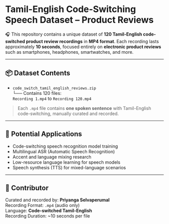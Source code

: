 
# Tamil-English Code-Switching Speech Dataset – Product Reviews 

🎧 This repository contains a unique dataset of **120 Tamil-English code-switched product review recordings** in **MP4 format**. Each recording lasts approximately **10 seconds**, focused entirely on **electronic product reviews** such as smartphones, headphones, smartwatches, and more.

---

## 📦 Dataset Contents

- `code_switch_tamil_english_reviews.zip`  
  └── Contains 120 files:  
  `Recording 1.mp4` to `Recording 120.mp4`

> Each `.mp4` file contains **one spoken sentence** with Tamil-English code-switching, manually curated and recorded.

---

## 🧠 Potential Applications

- Code-switching speech recognition model training
- Multilingual ASR (Automatic Speech Recognition)
- Accent and language mixing research
- Low-resource language learning for speech models
- Speech synthesis (TTS) for mixed-language scenarios 

---


## 🙌 Contributor

Curated and recorded by: **Priyanga Selvaperumal**  
Recording Format: `.mp4` (audio only)  
Language: **Code-switched Tamil-English**  
Recording Duration: ~10 seconds per file



